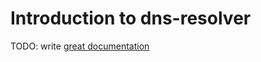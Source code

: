 # Introduction to dns-resolver

TODO: write [great documentation](http://jacobian.org/writing/what-to-write/)
